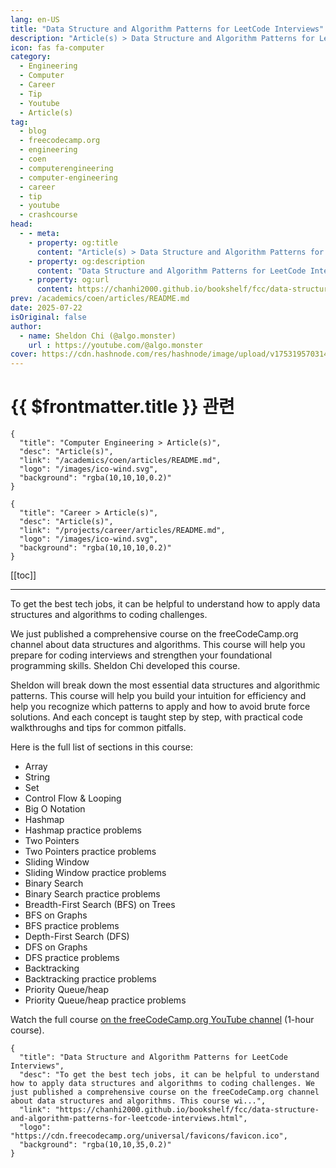 ```yaml
---
lang: en-US
title: "Data Structure and Algorithm Patterns for LeetCode Interviews"
description: "Article(s) > Data Structure and Algorithm Patterns for LeetCode Interviews"
icon: fas fa-computer
category:
  - Engineering
  - Computer
  - Career
  - Tip
  - Youtube
  - Article(s)
tag:
  - blog
  - freecodecamp.org
  - engineering
  - coen
  - computerengineering
  - computer-engineering
  - career
  - tip
  - youtube
  - crashcourse
head:
  - - meta:
    - property: og:title
      content: "Article(s) > Data Structure and Algorithm Patterns for LeetCode Interviews"
    - property: og:description
      content: "Data Structure and Algorithm Patterns for LeetCode Interviews"
    - property: og:url
      content: https://chanhi2000.github.io/bookshelf/fcc/data-structure-and-algorithm-patterns-for-leetcode-interviews.html
prev: /academics/coen/articles/README.md
date: 2025-07-22
isOriginal: false
author:
  - name: Sheldon Chi (@algo.monster)
    url : https://youtube.com/@algo.monster
cover: https://cdn.hashnode.com/res/hashnode/image/upload/v1753195703148/03e55da6-8391-4f8a-9493-036abd0518d9.png
---
```


# {{ $frontmatter.title }} 관련

```component VPCard
{
  "title": "Computer Engineering > Article(s)",
  "desc": "Article(s)",
  "link": "/academics/coen/articles/README.md",
  "logo": "/images/ico-wind.svg",
  "background": "rgba(10,10,10,0.2)"
}
```

```component VPCard
{
  "title": "Career > Article(s)",
  "desc": "Article(s)",
  "link": "/projects/career/articles/README.md",
  "logo": "/images/ico-wind.svg",
  "background": "rgba(10,10,10,0.2)"
}
```

[[toc]]

---

<SiteInfo
  name="Data Structure and Algorithm Patterns for LeetCode Interviews"
  desc="To get the best tech jobs, it can be helpful to understand how to apply data structures and algorithms to coding challenges. We just published a comprehensive course on the freeCodeCamp.org channel about data structures and algorithms. This course wi..."
  url="https://freecodecamp.org/news/data-structure-and-algorithm-patterns-for-leetcode-interviews"
  logo="https://cdn.freecodecamp.org/universal/favicons/favicon.ico"
  preview="https://cdn.hashnode.com/res/hashnode/image/upload/v1753195703148/03e55da6-8391-4f8a-9493-036abd0518d9.png"/>

To get the best tech jobs, it can be helpful to understand how to apply data structures and algorithms to coding challenges.

We just published a comprehensive course on the freeCodeCamp.org channel about data structures and algorithms. This course will help you prepare for coding interviews and strengthen your foundational programming skills. Sheldon Chi developed this course.

Sheldon will break down the most essential data structures and algorithmic patterns. This course will help you build your intuition for efficiency and help you recognize which patterns to apply and how to avoid brute force solutions. And each concept is taught step by step, with practical code walkthroughs and tips for common pitfalls.

Here is the full list of sections in this course:

- Array
- String
- Set
- Control Flow & Looping
- Big O Notation
- Hashmap
- Hashmap practice problems
- Two Pointers
- Two Pointers practice problems
- Sliding Window
- Sliding Window practice problems
- Binary Search
- Binary Search practice problems
- Breadth-First Search (BFS) on Trees
- BFS on Graphs
- BFS practice problems
- Depth-First Search (DFS)
- DFS on Graphs
- DFS practice problems
- Backtracking
- Backtracking practice problems
- Priority Queue/heap
- Priority Queue/heap practice problems

Watch the full course [<FontIcon icon="fa-brands fa-youtube"/>on the freeCodeCamp.org YouTube channel](https://youtu.be/Z_c4byLrNBU) (1-hour course).

<VidStack src="youtube/Z_c4byLrNBU" />

<!-- TODO: add ARTICLE CARD -->
```component VPCard
{
  "title": "Data Structure and Algorithm Patterns for LeetCode Interviews",
  "desc": "To get the best tech jobs, it can be helpful to understand how to apply data structures and algorithms to coding challenges. We just published a comprehensive course on the freeCodeCamp.org channel about data structures and algorithms. This course wi...",
  "link": "https://chanhi2000.github.io/bookshelf/fcc/data-structure-and-algorithm-patterns-for-leetcode-interviews.html",
  "logo": "https://cdn.freecodecamp.org/universal/favicons/favicon.ico",
  "background": "rgba(10,10,35,0.2)"
}
```
